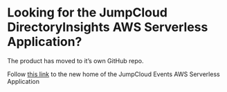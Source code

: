 # Looking for the JumpCloud DirectoryInsights AWS Serverless Application?

The product has moved to it’s own GitHub repo.

Follow [this link](https://github.com/TheJumpCloud/JumpCloud-Serverless/tree/master/AWS/DirectoryInsights) to the new home of the JumpCloud Events AWS Serverless Application
